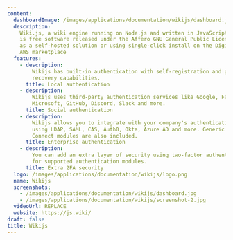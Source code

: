 ```yaml
---
content:
  dashboardImage: /images/applications/documentation/wikijs/dashboard.jpg
  description:
    Wiki.js, a wiki engine running on Node.js and written in JavaScript,
    is free software released under the Affero GNU General Public License. It is available
    as a self-hosted solution or using single-click install on the DigitalOcean and
    AWS marketplace
  features:
    - description:
        Wikijs has built-in authentication with self-registration and password
        recovery capabilities.
      title: Local authentication
    - description:
        Wikijs uses third-party authentication services like Google, Facebook,
        Microsoft, GitHub, Discord, Slack and more.
      title: Social authentication
    - description:
        Wikijs allows you to integrate with your company's authentication
        using LDAP, SAML, CAS, Auth0, Okta, Azure AD and more. Generic OAuth2 and OpenID
        Connect modules are also included.
      title: Enterprise authentication
    - description:
        You can add an extra layer of security using two-factor authentication
        for supported authentication modules.
      title: Extra 2FA security
  logo: /images/applications/documentation/wikijs/logo.png
  name: Wikijs
  screenshots:
    - /images/applications/documentation/wikijs/dashboard.jpg
    - /images/applications/documentation/wikijs/screenshot-2.jpg
  videoUrl: REPLACE
  website: https://js.wiki/
draft: false
title: Wikijs
---
```

